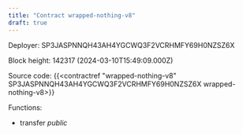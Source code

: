 ```yaml
---
title: "Contract wrapped-nothing-v8"
draft: true
---
```

Deployer: SP3JASPNNQH43AH4YGCWQ3F2VCRHMFY69H0NZSZ6X


 



Block height: 142317 (2024-03-10T15:49:09.000Z)

Source code: {{<contractref "wrapped-nothing-v8" SP3JASPNNQH43AH4YGCWQ3F2VCRHMFY69H0NZSZ6X wrapped-nothing-v8>}}

Functions:

* transfer _public_
